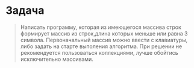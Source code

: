 # Задача 
>Написать программу, которая из имеющегося массива строк формирует массив из строк,длина которых меньше или равна 3 символа. Первоначальный массив можно ввести с клавиатуры,
 либо задать на старте выполения алгоритма. 
При решении не рекомендуется пользоваться коллекциями, лучше обойтись исключительно массивами.

